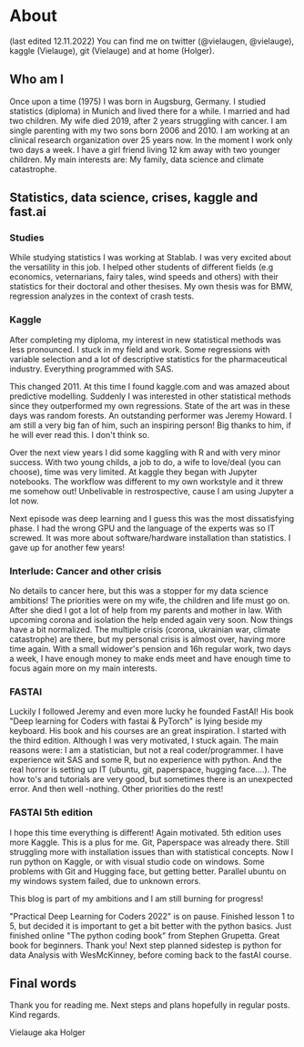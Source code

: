 # About
(last edited 12.11.2022)
You can find me on twitter (@vielaugen, @vielauge), kaggle (Vielauge), git (Vielauge) and at home (Holger).

## Who am I
Once upon a time (1975) I was born in Augsburg, Germany. I studied statistics (diploma) in Munich and lived there for a while.
I married and had two children. My wife died 2019, after 2 years struggling with cancer.
I am single parenting with my two sons born 2006 and 2010. I am working at an clinical research organization over 25 years now.
In the moment I work only two days a week. I have a girl friend living 12 km away with two younger children.
My main interests are: My family, data science and climate catastrophe.

## Statistics, data science, crises, kaggle and fast.ai

### Studies
While studying statistics I was working at Stablab. I was very excited about the versatility in this job.
I helped other students of different fields (e.g economics, veternarians, fairy tales, wind speeds and others) with their statistics for their doctoral and other thesises. 
My own thesis was for BMW, regression analyzes in the context of crash tests.

### Kaggle
After completing my diploma, my interest in new statistical methods was less pronounced. I stuck in my field and work. Some regressions with variable selection
and a lot of descriptive statistics for the pharmaceutical industry. Everything programmed with SAS.

This changed 2011. At this time I found kaggle.com and was amazed about predictive modelling. 
Suddenly I was interested in other statistical methods since they outperformed my own regressions. State of the art was in these days was random forests.
An outstanding performer was Jeremy Howard. I am still a very big fan of him, such an inspiring person! Big thanks to him, if he will ever read this. I don't think so.

Over the next view years I did some kaggling with R and with very minor success. With two young childs, a job to do, a wife to love/deal (you can choose), time was very limited.
At kaggle they began with Jupyter notebooks. The workflow was different to my own workstyle and it threw me somehow out! 
Unbelivable in restrospective, cause I am using Jupyter a lot now.

Next episode was deep learning and I guess this was the most dissatisfying phase. I had the wrong GPU and the language of the experts was so IT screwed. It was
more about software/hardware installation than statistics. I gave up for another few years!

### Interlude: Cancer and other crisis
No details to cancer here, but this was a stopper for my data science ambitions! The priorities were on my wife, the children and life must go on. After she died I got a lot of help from my parents and mother in law. With upcoming corona and isolation the help ended again very soon.
Now things have a bit normalized. The multiple crisis (corona, ukrainian war, climate catastrophe) are there, but my personal crisis is almost over, having more time again. With a small widower's pension and 16h regular work, two days a week, I have enough money to make ends meet and have enough time to focus again more on my main interests.

### FASTAI
Luckily I followed Jeremy and even more lucky he founded FastAI! His book "Deep learning for Coders with fastai & PyTorch" is lying beside my keyboard. His book and his courses are an great inspiration. I started with the third edition. Although I was very motivated, I stuck again.
The main reasons were: I am a statistician, but not a real coder/programmer. I have experience wit SAS and some R, but no experience with python. And the real horror is setting up IT (ubuntu, git, paperspace, hugging face....). The how to's and tutorials are very good, but sometimes there is an unexpected error. And then well -nothing. Other priorities do the rest!

### FASTAI 5th edition
I hope this time everything is different! Again motivated. 5th edition uses more Kaggle. This is a plus for me. Git, Paperspace was already there. Still struggling more with installation issues than with statistical concepts. Now I run python on Kaggle, or with visual studio code on windows. Some problems with Git and Hugging face, but getting better. Parallel ubuntu on my windows system failed, due to unknown errors.

This blog is part of my ambitions and I am still burning for progress!

"Practical Deep Learning for Coders 2022" is on pause. Finished lesson 1 to 5, but decided it is important to get a bit better with the python basics.
Just finished online "The python coding book" from Stephen Grupetta. Great book for beginners. Thank you!
Next step planned sidestep is python for data Analysis with WesMcKinney, before coming back to the fastAI course.

## Final words
Thank you for reading me. Next steps and plans hopefully in regular posts. Kind regards.

Vielauge aka Holger



















